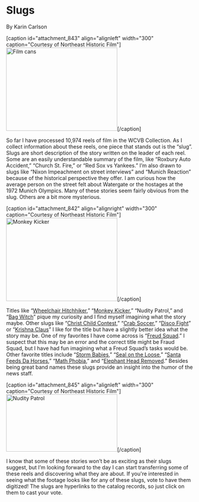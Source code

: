 # Slugs

By Karin
Carlson

[caption id="attachment_843" align="alignleft" width="300" caption="Courtesy
of Northeast Historic Film"]<a
href="http://bostonlocaltv.org/blog/wp-content/uploads/2012/03/IMG_5138.jpg"><img
class="size-medium wp-image-843" title="IMG_5138"
src="http://bostonlocaltv.org/blog/wp-content/uploads/2012/03/IMG_5138-300x225.jpg"
alt="Film cans" width="300" height="225"
/></a>[/caption]

So far I have processed 10,974 reels of film in the WCVB Collection. As I
collect information about these reels, one piece that stands out is the
“slug”. Slugs are short description of the story written on the leader of each
reel. Some are an easily understandable summary of the film, like “Roxbury
Auto Accident,” “Church St. Fire,” or “Red Sox vs Yankees.” I’m also drawn to
slugs like “Nixon Impeachment on street interviews” and “Munich Reaction”
because of the historical perspective they offer. I am curious how the average
person on the street felt about Watergate or the hostages at the 1972 Munich
Olympics. Many of these stories seem fairly obvious from the slug. Others are
a bit more
mysterious.

[caption id="attachment_842" align="alignright" width="300" caption="Courtesy
of Northeast Historic Film"]<a
href="http://bostonlocaltv.org/blog/wp-content/uploads/2012/03/IMG_5141.jpg"><img
class="size-medium wp-image-842" title="IMG_5141"
src="http://bostonlocaltv.org/blog/wp-content/uploads/2012/03/IMG_5141-300x225.jpg"
alt="Monkey Kicker" width="300" height="225"
/></a>[/caption]

Titles like “<a
href="http://bostonlocaltv.org/catalog/2394_0037900000002">Wheelchair
Hitchhiker</a>,” “<a
href="http://bostonlocaltv.org/catalog/2394_0033899999999">Monkey Kicker</a>,”
“Nudity Patrol,” and “<a
href="http://bostonlocaltv.org/catalog?utf8=%E2%9C%93&amp;q=bag+witch&amp;search_field=all_fields&amp;id=2394_0033899999999&amp;x=0&amp;y=0">Bag
Witch</a>” pique my curiosity and I find myself imagining what the story
maybe. Other slugs like “<a
href="http://bostonlocaltv.org/catalog?utf8=%E2%9C%93&amp;q=christ+child+contest&amp;search_field=all_fields&amp;utf8=%E2%9C%93&amp;id=2394_0033899999999&amp;x=0&amp;y=0&amp;x=0&amp;y=0">Christ
Child Contest</a>,” “<a
href="http://bostonlocaltv.org/catalog/2394_03433">Crab Soccer</a>,” “<a
href="http://bostonlocaltv.org/catalog/2394_0489499999999">Disco Fight</a>” or
“<a href="http://bostonlocaltv.org/catalog/2394_0544">Krishna Claus</a>” I
like for the title but have a slightly better idea what the story may be. One
of my favorites I have come across is “<a
href="http://bostonlocaltv.org/catalog/2394_0249800000001">Freud Squad</a>.” I
suspect that this may be an error and the correct title might be Fraud Squad,
but I have had fun imagining what a Freud Squad’s tasks would be. Other
favorite titles include “<a
href="http://bostonlocaltv.org/catalog/2394_0257799999999">Storm Babies</a>,”
“<a href="http://bostonlocaltv.org/catalog/2394_0293799999999">Seal on the
Loose</a>,” “<a
href="http://bostonlocaltv.org/catalog?utf8=%E2%9C%93&amp;q=santa+feeds+da+horse&amp;search_field=all_fields&amp;id=2394_0293799999999&amp;x=0&amp;y=0">Santa
Feeds Da Horses</a>,” “<a
href="http://bostonlocaltv.org/catalog/2394_0300699999998">Math Phobia</a>,”
and “<a href="http://bostonlocaltv.org/catalog/2394_0589100000002">Elephant
Head Removed</a>.” Besides being great band names these slugs provide an
insight into the humor of the news
staff.

[caption id="attachment_845" align="alignleft" width="300" caption="Courtesy
of Northeast Historic Film"]<a
href="http://bostonlocaltv.org/blog/wp-content/uploads/2012/03/IMG_5134.jpg"><img
class="size-medium wp-image-845" title="IMG_5134"
src="http://bostonlocaltv.org/blog/wp-content/uploads/2012/03/IMG_5134-300x155.jpg"
alt="Nudity Patrol" width="300" height="155"
/></a>[/caption]

I know that some of these stories won’t be as exciting as their slugs suggest,
but I’m looking forward to the day I can start transferring some of these
reels and discovering what they are about. If you're interested in seeing what
the footage looks like for any of these slugs, vote to have them digitized!
The slugs are hyperlinks to the catalog records, so just click on them to cast
your
vote.